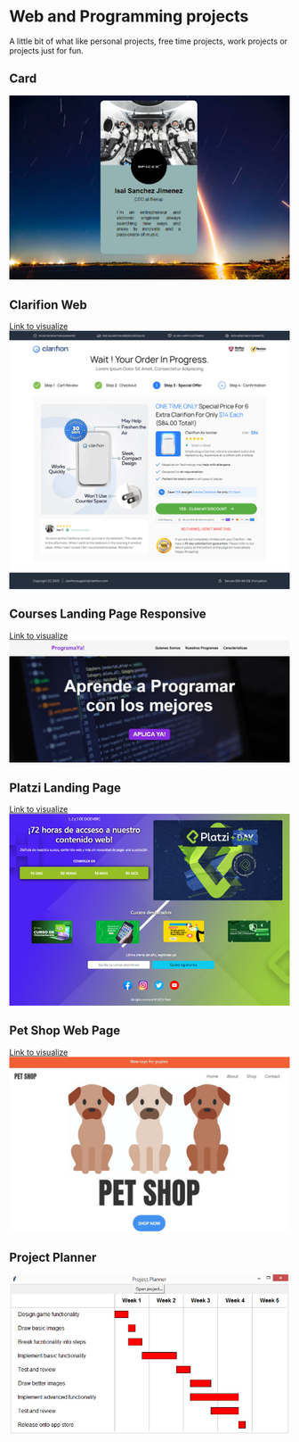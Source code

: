 <h1>Web and Programming projects</h1>
A little bit of what like personal projects, free time projects, work projects or projects just for fun.
<h2>Card</h2>
<img src="Card/Card.PNG">
<br>
<h2>Clarifion Web</h2>
<a href="https://clarifionweb.netlify.app/">Link to visualize</a>
<img src="ClarifionWeb/Clarifion Upsell.png">
<br>
<h2>Courses Landing Page Responsive</h2>
<a href="https://courseslandingpage.netlify.app/">Link to visualize</a>
<img src="CoursesLandingPageResponsive/CoursesResponsiveLanding.JPG">
<br>
<h2>Platzi Landing Page</h2>
<a href="https://platzilandingpage.netlify.app/">Link to visualize</a>
<img src="PlatziLandingPage/LandingPage.PNG"></img>

<h2>Pet Shop Web Page</h2>
<a href="https://boisterous-griffin-2d08f4.netlify.app/">Link to visualize</a>
<img src="PetShopWebPage/PetShop.JPG">

<h2>Project Planner</h2>
<img src="ProjectPlanner/ProjectPlanner.PNG">
